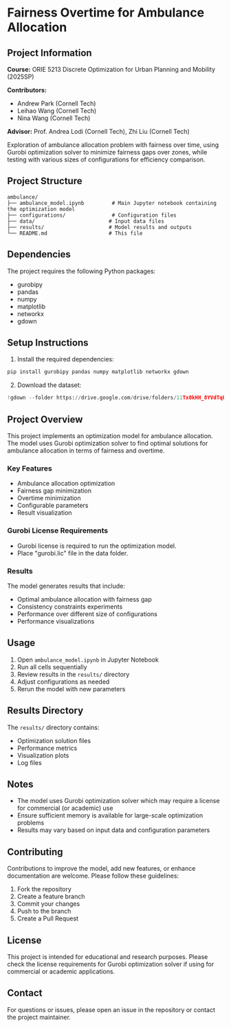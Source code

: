 # Fairness Overtime for Ambulance Allocation

## Project Information

**Course:** ORIE 5213 Discrete Optimization for Urban Planning and Mobility (2025SP)

**Contributors:**
- Andrew Park (Cornell Tech)
- Leihao Wang (Cornell Tech)
- Nina Wang (Cornell Tech)

**Advisor:** Prof. Andrea Lodi (Cornell Tech), Zhi Liu (Cornell Tech)

Exploration of ambulance allocation problem with fairness over time, using Gurobi optimization solver to minimize fairness gaps over zones, while testing with various sizes of configurations for efficiency comparison.

## Project Structure

```
ambulance/
├── ambulance_model.ipynb         # Main Jupyter notebook containing the optimization model
├── configurations/               # Configuration files
├── data/                        # Input data files
├── results/                     # Model results and outputs
└── README.md                    # This file
```

## Dependencies

The project requires the following Python packages:
- gurobipy
- pandas
- numpy
- matplotlib
- networkx
- gdown

## Setup Instructions

1. Install the required dependencies:
```bash
pip install gurobipy pandas numpy matplotlib networkx gdown
```

2. Download the dataset:
```python
!gdown --folder https://drive.google.com/drive/folders/11Tx0kHH_8YVdTqHarfuBpTxGyN0JlLan
```

## Project Overview

This project implements an optimization model for ambulance allocation. The model uses Gurobi optimization solver to find optimal solutions for ambulance allocation in terms of fairness and overtime.

### Key Features

- Ambulance allocation optimization
- Fairness gap minimization
- Overtime minimization
- Configurable parameters
- Result visualization

### Gurobi License Requirements

- Gurobi license is required to run the optimization model.
- Place "gurobi.lic" file in the data folder.

### Results

The model generates results that include:
- Optimal ambulance allocation with fairness gap
- Consistency constraints experiments
- Performance over different size of configurations
- Performance visualizations

## Usage

1. Open `ambulance_model.ipynb` in Jupyter Notebook
2. Run all cells sequentially
3. Review results in the `results/` directory
4. Adjust configurations as needed
5. Rerun the model with new parameters

## Results Directory

The `results/` directory contains:
- Optimization solution files
- Performance metrics
- Visualization plots
- Log files

## Notes

- The model uses Gurobi optimization solver which may require a license for commercial (or academic) use
- Ensure sufficient memory is available for large-scale optimization problems
- Results may vary based on input data and configuration parameters

## Contributing

Contributions to improve the model, add new features, or enhance documentation are welcome. Please follow these guidelines:
1. Fork the repository
2. Create a feature branch
3. Commit your changes
4. Push to the branch
5. Create a Pull Request

## License

This project is intended for educational and research purposes. Please check the license requirements for Gurobi optimization solver if using for commercial or academic applications.

## Contact

For questions or issues, please open an issue in the repository or contact the project maintainer.
